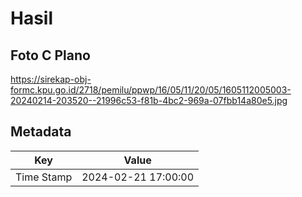 # Hasil

## Foto C Plano

https://sirekap-obj-formc.kpu.go.id/2718/pemilu/ppwp/16/05/11/20/05/1605112005003-20240214-203520--21996c53-f81b-4bc2-969a-07fbb14a80e5.jpg


## Metadata

| Key        | Value               |
| ---------- | ------------------- |
| Time Stamp | 2024-02-21 17:00:00 |



